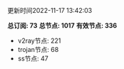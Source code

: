 更新时间2022-11-17 13:42:03

**总订阅: 73**
**总节点: 1017**
**有效节点: 336**
- v2ray节点: 221
- trojan节点: 68
- ss节点: 47
